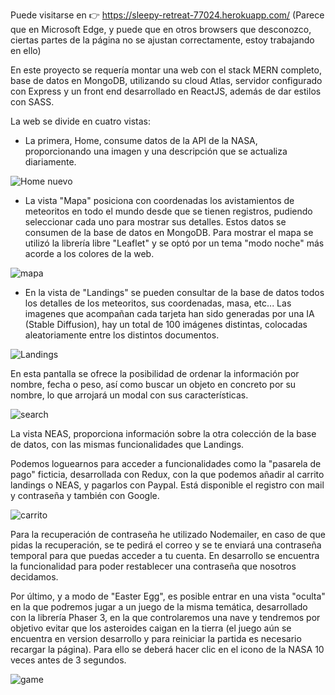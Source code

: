 Puede visitarse en 👉  https://sleepy-retreat-77024.herokuapp.com/ (Parece que en Microsoft Edge, y puede que en otros browsers que desconozco, ciertas partes de la página no se ajustan correctamente, estoy trabajando en ello)

En este proyecto se requería montar una web con el stack MERN completo, base de datos en MongoDB, utilizando su cloud Atlas, servidor configurado con Express y
un front end desarrollado en ReactJS, además de dar estilos con SASS.

La web se divide en cuatro vistas:

- La primera, Home, consume datos de la API de la NASA, proporcionando una imagen y una descripción que se actualiza diariamente.

![Home nuevo](https://user-images.githubusercontent.com/103537170/200192740-1a7fe33e-3fe7-4cda-bf27-36a700858103.png)

- La vista "Mapa" posiciona con coordenadas los avistamientos de meteoritos en todo el mundo desde que se tienen registros, pudiendo seleccionar cada uno para mostrar sus detalles. Estos datos se consumen de la base de datos en MongoDB. Para mostrar el mapa se utilizó la librería libre "Leaflet" y se optó por un tema "modo noche" más acorde a los colores de la web.

![mapa](https://user-images.githubusercontent.com/103537170/200192753-6ae11379-82d1-407a-abf4-b4ed5b65747d.png)

- En la vista de "Landings" se pueden consultar de la base de datos todos los detalles de los meteoritos, sus coordenadas, masa, etc...
Las imagenes que acompañan cada tarjeta han sido generadas por una IA (Stable Diffusion), hay un total de 100 imágenes distintas, colocadas aleatoriamente entre los distintos documentos.

![Landings](https://user-images.githubusercontent.com/103537170/200192805-854095e4-bc7a-4241-b804-19cbf43c957c.png)

En esta pantalla se ofrece la posibilidad de ordenar la información por nombre, fecha o peso, así como buscar un objeto en concreto por su nombre, lo que arrojará un modal con sus características.

![search](https://user-images.githubusercontent.com/103537170/200192815-410841b3-3a60-412f-b763-f10ea27c3ff8.png)

La vista NEAS, proporciona información sobre la otra colección de la base de datos, con las mismas funcionalidades que Landings.

Podemos loguearnos para acceder a funcionalidades como la "pasarela de pago" ficticia, desarrollada con Redux, con la que podemos añadir al carrito landings o NEAS, y pagarlos con Paypal. Está disponible el registro con mail y contraseña y también con Google. 

![carrito](https://user-images.githubusercontent.com/103537170/217319514-45889a6c-e1aa-4f68-bab9-704391f02b6b.jpg)

Para la recuperación de contraseña he utilizado Nodemailer, en caso de que pidas la recuperación, se te pedirá el correo y se te enviará una contraseña temporal para que puedas acceder a tu cuenta. En desarrollo se encuentra la funcionalidad para poder restablecer una contraseña que nosotros decidamos.

Por último, y a modo de "Easter Egg", es posible entrar en una vista "oculta" en la que podremos jugar a un juego de la misma temática, desarrollado con la librería Phaser 3, en la que controlaremos una nave y tendremos por objetivo evitar que los asteroides caigan en la tierra (el juego aún se encuentra en version desarrollo y para reiniciar la partida es necesario recargar la página). Para ello se deberá hacer clic en el icono de la NASA 10 veces antes de 3 segundos.

![game](https://user-images.githubusercontent.com/103537170/217319584-4ed252b8-ec8f-4b3d-af35-6d94e5e4f4fe.jpg)

